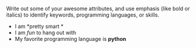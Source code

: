 Write out some of your awesome attributes, and use emphasis (like bold or italics) to identify keywords, programming languages, or skills. 
* I am *pretty smart *
* I  am _fun_ to hang out with
* My favorite programming language is __python__
